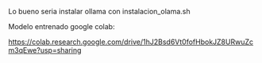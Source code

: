 Lo bueno seria instalar ollama con instalacion_olama.sh



Modelo entrenado google colab:

https://colab.research.google.com/drive/1hJ2Bsd6Vt0fofHbokJZ8URwuZcm3qEwe?usp=sharing
